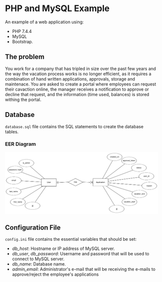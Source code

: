 # PHP and MySQL Example

An example of a web application using:
* PHP 7.4.4
* MySQL
* Bootstrap.


## The problem
You work for a company that has tripled in size over the past few years and the way the vacation process works is no longer efficient, as it requires a combination of hand written applications, approvals, storage and maintenace. You are asked to create a portal where employees can request their cavaction online, the manager receives a notification to approve or decline that request, and the information (time used, balances) is stored withing the portal.


## Database
`database.sql` file contains the SQL statements to create the database tables.

### EER Diagram
![alt text](https://github.com/elgaspar/php-and-mysql-example/blob/master/eer_diagram.png "EER Diagram")


## Configuration File
`config.ini` file contains the essential variables that should be set:

* *db_host*: Hostname or IP address of MySQL server.
* *db_user*, *db_password*: Username and password that will be used to connect to MySQL server.
* *db_name*: Database name.
* *admin_email*: Administrator's e-mail that will be receiving the e-mails to approve/reject the employee's applications 